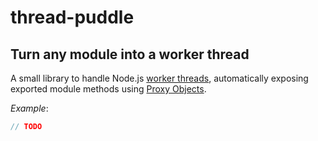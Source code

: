 # thread-puddle
## Turn any module into a worker thread

A small library to handle Node.js [worker threads](https://nodejs.org/dist/latest-v13.x/docs/api/worker_threads.html), automatically exposing exported module methods using [Proxy Objects](https://developer.mozilla.org/en-US/docs/Web/JavaScript/Reference/Global_Objects/Proxy).

_Example_:
```js
// TODO
```